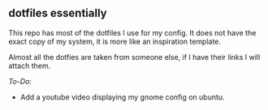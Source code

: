 ## dotfiles essentially

This repo has most of the dotfiles I use for my config. It does not have the exact copy of my system, it is more like an inspiration template.

Almost all the dotfies are taken from someone else, if I have their links I will attach them.

*To-Do*: 
- Add a youtube video displaying my gnome config on ubuntu.
